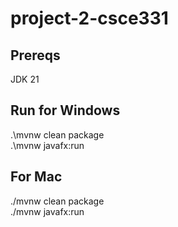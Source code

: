 # project-2-csce331

## Prereqs
JDK 21

## Run for Windows
.\mvnw clean package<br>
.\mvnw javafx:run

## For Mac
./mvnw clean package<br>
./mvnw javafx:run
